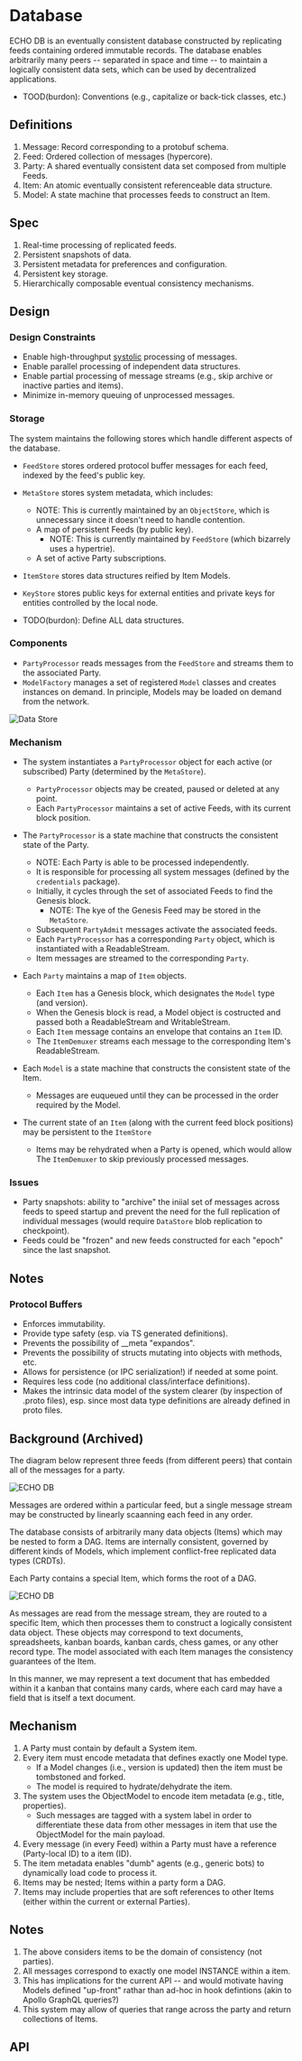 # Database

ECHO DB is an eventually consistent database constructed by replicating feeds containing ordered
immutable records. The database enables arbitrarily many peers -- separated in space and time -- to
maintain a logically consistent data sets, which can be used by decentralized applications.

- TOOD(burdon): Conventions (e.g., capitalize or back-tick classes, etc.)


## Definitions

1. Message: Record corresponding to a protobuf schema.
1. Feed: Ordered collection of messages (hypercore).
1. Party: A shared eventually consistent data set composed from multiple Feeds.
1. Item: An atomic eventually consistent referenceable data structure.
1. Model: A state machine that processes feeds to construct an Item.


## Spec

1. Real-time processing of replicated feeds.
1. Persistent snapshots of data.
1. Persistent metadata for preferences and configuration.
1. Persistent key storage.
1. Hierarchically composable eventual consistency mechanisms.


## Design

### Design Constraints

- Enable high-throughput [systolic](https://en.wikipedia.org/wiki/Systolic_array) processing of messages.
- Enable parallel processing of independent data structures.
- Enable partial processing of message streams (e.g., skip archive or inactive parties and items).
- Minimize in-memory queuing of unprocessed messages.


### Storage

The system maintains the following stores which handle different aspects of the database.

- `FeedStore` stores ordered protocol buffer messages for each feed, indexed by the feed's public key.
- `MetaStore` stores system metadata, which includes:
    - NOTE: This is currently maintained by an `ObjectStore`, which is unnecessary since it doesn't 
      need to handle contention.
    - A map of persistent Feeds (by public key).
        - NOTE: This is currently maintained by `FeedStore` (which bizarrely uses a hypertrie).
    - A set of active Party subscriptions.
- `ItemStore` stores data structures reified by Item Models.
- `KeyStore` stores public keys for external entities and private keys for entities controlled by the local node.


- TODO(burdon): Define ALL data structures.


### Components

- `PartyProcessor` reads messages from the `FeedStore` and streams them to the associated Party.
- `ModelFactory` manages a set of registered `Model` classes and creates instances on demand. 
   In principle, Models may be loaded on demand from the network.


![Data Store](./diagrams/data-processing.png)


### Mechanism

- The system instantiates a `PartyProcessor` object for each active (or subscribed) Party 
  (determined by the `MetaStore`).
    - `PartyProcessor` objects may be created, paused or deleted at any point.
    - Each `PartyProcessor` maintains a set of active Feeds, with its current block position.

- The `PartyProcessor` is a state machine that constructs the consistent state of the Party.
    - NOTE: Each Party is able to be processed independently.
    - It is responsible for processing all system messages (defined by the `credentials` package).
    - Initially, it cycles through the set of associated Feeds to find the Genesis block.
        - NOTE: The kye of the Genesis Feed may be stored in the `MetaStore`. 
    - Subsequent `PartyAdmit` messages activate the associated feeds.
    - Each `PartyProcessor` has a corresponding `Party` object, which is instantiated with a ReadableStream.
    - Item messages are streamed to the corresponding `Party`.

- Each `Party` maintains a map of `Item` objects.
    - Each `Item` has a Genesis block, which designates the `Model` type (and version).
    - When the Genesis block is read, a Model object is costructed and passed both a ReadableStream and WritableStream.
    - Each `Item` message contains an envelope that contains an `Item` ID. 
    - The `ItemDemuxer` streams each message to the corresponding Item's ReadableStream.

- Each `Model` is a state machine that constructs the consistent state of the Item.
    - Messages are euqueued until they can be processed in the order required by the Model.

- The current state of an `Item` (along with the current feed block positions) may be persistent to the `ItemStore`
    - Items may be rehydrated when a Party is opened, which would allow The `ItemDemuxer` to skip previously
      processed messages.


### Issues

- Party snapshots: ability to "archive" the iniial set of messages across feeds to speed startup and prevent
  the need for the full replication of individual messages (would require `DataStore` blob replication to checkpoint).
- Feeds could be "frozen" and new feeds constructed for each "epoch" since the last snapshot.




## Notes

### Protocol Buffers

- Enforces immutability.
- Provide type safety (esp. via TS generated definitions).
- Prevents the possibility of __meta "expandos".
- Prevents the possibility of structs mutating into objects with methods, etc.
- Allows for persistence (or IPC serialization!) if needed at some point.
- Requires less code (no additional class/interface definitions).
- Makes the intrinsic data model of the system clearer (by inspection of .proto files), 
  esp. since most data type definitions are already defined in proto files.



## Background (Archived)

The diagram below represent three feeds (from different peers) that contain all of the messages for a party.

![ECHO DB](./diagrams/echo-feeds.png)

Messages are ordered within a particular feed, but a single message stream may be constructed by linearly
scaanning each feed in any order.

The database consists of arbitrarily many data objects (Items) which may be nested to form a DAG.
Items are internally consistent, governed by different kinds of Models, which implement conflict-free
replicated data types (CRDTs).

Each Party contains a special Item, which forms the root of a DAG.

![ECHO DB](./diagrams/echo-item-dag.png)

As messages are read from the message stream, they are routed to a specific Item, which then processes them
to construct a logically consistent data object. These objects may correspond to text documents, spreadsheets,
kanban boards, kanban cards, chess games, or any other record type. The model associated with each Item
manages the consistency guarantees of the Item.

In this manner, we may represent a text document that has embedded within it a kanban that contains many
cards, where each card may have a field that is itself a text document.


## Mechanism

1. A Party must contain by default a System item.
1. Every item must encode metadata that defines exactly one Model type.
    - If a Model changes (i.e., version is updated) then the item must be tombstoned and forked.
    - The model is required to hydrate/dehydrate the item.
1. The system uses the ObjectModel to encode item metadata (e.g., title, properties).
    - Such messages are tagged with a system label in order to differentiate these data from other messages in
      item that use the ObjectModel for the main payload.
1. Every message (in every Feed) within a Party must have a reference (Party-local ID) to a item (ID).
1. The item metadata enables "dumb" agents (e.g., generic bots) to dynamically load code to process it.
1. Items may be nested; Items within a party form a DAG.
1. Items may include properties that are soft references to other Items (either within the current or external Parties).


## Notes

1. The above considers items to be the domain of consistency (not parties).
1. All messages correspond to exactly one model INSTANCE within a item.
1. This has implications for the current API -- and would motivate having Models defined "up-front"
   rathar than ad-hoc in hook defintions (akin to Apollo GraphQL queries?)
1. This system may allow of queries that range across the party and return collections of Items.


## API



